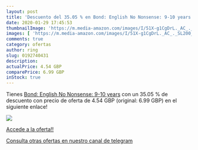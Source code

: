 ```yaml
---
layout: post
title: 'Descuento del 35.05 % en Bond: English No Nonsense: 9-10 years'
date: 2020-01-29 17:45:53
thumbnailImage: 'https://m.media-amazon.com/images/I/51X-g1CgDrL._AC_._SL200_.jpg'
images: [ 'https://m.media-amazon.com/images/I/51X-g1CgDrL._AC_._SL200_.jpg' ]
comments: true
category: ofertas
author: ring
slug: 0192740431
description:
actualPrice: 4.54 GBP
comparePrice: 6.99 GBP
inStock: true
---
```


Tienes [Bond: English No Nonsense: 9-10 years](https://www.amazon.com/dp/0192740431/?tag=redken08-20) con un 35.05 % de descuento con precio de oferta de 4.54 GBP (original: 6.99 GBP) en el siguiente enlace!

[![](https://m.media-amazon.com/images/I/51X-g1CgDrL._AC_._SL200_.jpg)](https://www.amazon.com/dp/0192740431/?tag=redken08-20)

[Accede a la oferta!!](https://www.amazon.com/dp/0192740431/?tag=redken08-20)

[Consulta otras ofertas en nuestro canal de telegram](https://t.me/s/ofertas25)
